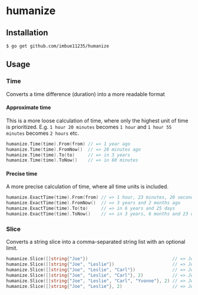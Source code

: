 # humanize

## Installation

```sh
$ go get github.com/imbue11235/humanize
```

## Usage

### Time

Converts a time difference (duration) into a more readable format

#### Approximate time

This is a more loose calculation of time, where only the highest unit of time is prioritized.
E.g. `1 hour 20 minutes` becomes `1 hour` and `1 hour 55 minutes` becomes `2 hours` etc. 

```go
humanize.Time(time).From(from) // => 1 year ago
humanize.Time(time).FromNow()  // => 20 minutes ago
humanize.Time(time).To(to)     // => in 3 years
humanize.Time(time).ToNow()    // => in 60 minutes
```

#### Precise time

A more precise calculation of time, where all time units is included.

```go
humanize.ExactTime(time).From(from) // => 1 hour, 23 minutes, 20 seconds ago
humanize.ExactTime(time).FromNow()  // => 3 years and 2 months ago
humanize.ExactTime(time).To(to)     // => in 6 years and 25 days
humanize.ExactTime(time).ToNow()    // => in 3 years, 6 months and 23 days
```

### Slice

Converts a string slice into a comma-separated string list with an optional limit.

```go
humanize.Slice([]string{"Joe"})                                // => Joe
humanize.Slice([]string{"Joe", "Leslie"})                      // => Joe and Leslie
humanize.Slice([]string{"Joe", "Leslie", "Carl"})              // => Joe, Leslie and Carl
humanize.Slice([]string{"Joe", "Leslie", "Carl"}, 2)           // => Joe, Leslie and one other
humanize.Slice([]string{"Joe", "Leslie", "Carl", "Yvonne"}, 2) // => Joe, Leslie and 2 others
humanize.Slice([]string{"Joe", "Leslie"}, 2)                   // => Joe and Leslie
```